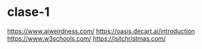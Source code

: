 # clase-1
<https://www.aiweirdness.com/>
<https://oasis.decart.ai/introduction>
<https://www.w3schools.com/>
<https://isitchristmas.com/>


